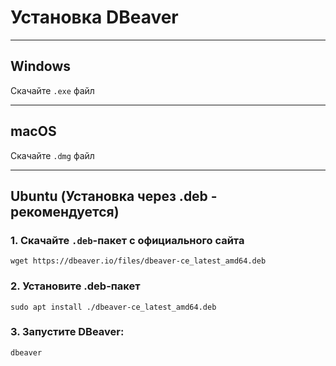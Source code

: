 # Установка DBeaver

***

## Windows 

Скачайте `.exe` файл

***

## macOS

Скачайте `.dmg` файл

***

## Ubuntu (Установка через .deb - рекомендуется)

### 1. Скачайте `.deb`-пакет с официального сайта
```
wget https://dbeaver.io/files/dbeaver-ce_latest_amd64.deb
```
### 2. Установите .deb-пакет
```
sudo apt install ./dbeaver-ce_latest_amd64.deb
```
### 3. Запустите DBeaver:
```
dbeaver
```